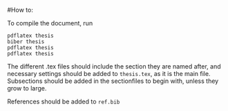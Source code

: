 #How to:

To compile the document, run 

```
pdflatex thesis
biber thesis
pdflatex thesis
pdflatex thesis
```

The different .tex files should include the section they are named after, and necessary settings should be added to `thesis.tex`, as it is the main file. Subsections should be added in the sectionfiles to begin with, unless they grow to large.

References should be added to `ref.bib`